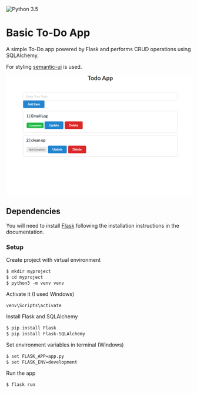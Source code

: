![Python 3.5](https://img.shields.io/badge/python-3.5-blue.svg)

# Basic To-Do App

A simple To-Do app powered by Flask and performs CRUD operations using SQLAlchemy.

For styling [semantic-ui](https://semantic-ui.com/) is used.

![App screenshot](todoApp.png "A screenshot of the finished app with 2 items shown, items have update and delete buttons to change the status and remove the item, respectively.")

## Dependencies

You will need to install [Flask](https://flask.palletsprojects.com/en/1.1.x/installation/#installation) following the installation instructions in the documentation.

### Setup
Create project with virtual environment

```console
$ mkdir myproject
$ cd myproject
$ python3 -m venv venv
```

Activate it (I used Windows)
```console
venv\Scripts\activate
```

Install Flask and SQLAlchemy
```console
$ pip install Flask
$ pip install Flask-SQLAlchemy
```

Set environment variables in terminal (Windows)
```console
$ set FLASK_APP=app.py
$ set FLASK_ENV=development
```

Run the app
```console
$ flask run
```

